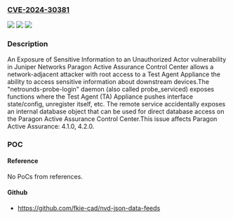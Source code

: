 ### [CVE-2024-30381](https://cve.mitre.org/cgi-bin/cvename.cgi?name=CVE-2024-30381)
![](https://img.shields.io/static/v1?label=Product&message=Paragon%20Active%20Assurance&color=blue)
![](https://img.shields.io/static/v1?label=Version&message=%3D%204.1.0%20&color=brighgreen)
![](https://img.shields.io/static/v1?label=Vulnerability&message=CWE-200%20Exposure%20of%20Sensitive%20Information%20to%20an%20Unauthorized%20Actor&color=brighgreen)

### Description

An Exposure of Sensitive Information to an Unauthorized Actor vulnerability in Juniper Networks Paragon Active Assurance Control Center allows a network-adjacent attacker with root access to a Test Agent Appliance the ability to access sensitive information about downstream devices.The "netrounds-probe-login" daemon (also called probe_serviced) exposes functions where the Test Agent (TA) Appliance pushes interface state/config, unregister itself, etc.  The remote service accidentally exposes an internal database object that can be used for direct database access on the Paragon Active Assurance Control Center.This issue affects Paragon Active Assurance: 4.1.0, 4.2.0.

### POC

#### Reference
No PoCs from references.

#### Github
- https://github.com/fkie-cad/nvd-json-data-feeds

